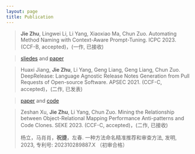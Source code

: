 ```yaml
---
layout: page
title: Publication
---
```


> **Jie Zhu**, Lingwei Li, Li Yang, Xiaoxiao Ma, Chun Zuo. Automating Method Naming with Context-Aware Prompt-Tuning. ICPC 2023. (CCF-B, accepted)，(一作, 已接收) 

> [sliedes](https://jasonzhu-whu.github.io/pdf/aumena_slides.pdf) and [paper](https://arxiv.org/pdf/2303.05771.pdf)

> Huaxi Jiang, **Jie Zhu**, Li Yang, Geng Liang, Geng Liang, Chun Zuo. DeepRelease: Language Agnostic Release Notes Generation from Pull Requests of Open-source Software. APSEC 2021. (CCF-C, accepted)，(二作, 已发表)

> [paper](https://arxiv.org/pdf/2201.06720.pdf) and [code](https://github.com/fgksgf/DeepRelease)

> Zeshan Xu, **Jie Zhu**, Li Yang, Chun Zuo. Mining the Relationship between Object-Relational Mapping Performance Anti-patterns and Code Clones. SEKE 2023. (CCF-C, accepted)，(二作, 已接收)
>
> 杨立，马肖肖，**祝捷**，左春.
> 一种方法命名精准推荐和审查方法, 发明, 2023, 
> 专利号: 202310289887.X （初审合格）